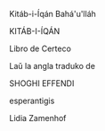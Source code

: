  Kitáb-i-Íqán
Bahá'u'lláh

KITÁB-I-ÍQÁN

Libro de Certeco

Laŭ la angla traduko de

SHOGHI EFFENDI



esperantigis

Lidia Zamenhof

